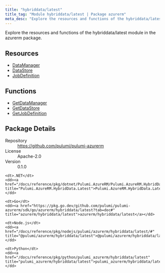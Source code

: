 ```yaml
---
title: "hybriddata/latest"
title_tag: "Module hybriddata/latest | Package azurerm"
meta_desc: "Explore the resources and functions of the hybriddata/latest module in the azurerm package."
---
```


<!-- WARNING: this file was generated by Pulumi Docs Generator. -->
<!-- Do not edit by hand unless you're certain you know what you are doing! -->

Explore the resources and functions of the hybriddata/latest module in the azurerm package.

<h2 id="resources">Resources</h2>
<ul class="api">
    <li><a href="datamanager" title="DataManager"><span class="symbol resource"></span>DataManager</a></li>
    <li><a href="datastore" title="DataStore"><span class="symbol resource"></span>DataStore</a></li>
    <li><a href="jobdefinition" title="JobDefinition"><span class="symbol resource"></span>JobDefinition</a></li>
</ul>

<h2 id="functions">Functions</h2>
<ul class="api">
    <li><a href="getdatamanager" title="GetDataManager"><span class="symbol function"></span>GetDataManager</a></li>
    <li><a href="getdatastore" title="GetDataStore"><span class="symbol function"></span>GetDataStore</a></li>
    <li><a href="getjobdefinition" title="GetJobDefinition"><span class="symbol function"></span>GetJobDefinition</a></li>
</ul>

<h2 id="package-details">Package Details</h2>
<dl class="package-details">
	<dt>Repository</dt>
	<dd><a href="https://github.com/pulumi/pulumi-azurerm">https://github.com/pulumi/pulumi-azurerm</a></dd>
	<dt>License</dt>
	<dd>Apache-2.0</dd>
	<dt>Version</dt>
	<dd>0.1.0</dd>
</dl>



<dl class="tabular">

    <dt>.NET</dt>
    <dd><a href="/docs/reference/pkg/dotnet/Pulumi.AzureRM/Pulumi.AzureRM.HybridData.Latest.html" title="Pulumi.AzureRM.HybridData.Latest">Pulumi.AzureRM.HybridData.Latest</a></dd>

    <dt>Go</dt>
    <dd><a href="https://pkg.go.dev/github.com/pulumi/pulumi-azurerm/sdk/go/azurerm/hybriddata/latest?tab=doc#" title="azurerm/hybriddata/latest">azurerm/hybriddata/latest</a></dd>

    <dt>Node.js</dt>
    <dd><a href="/docs/reference/pkg/nodejs/pulumi/azurerm/hybriddata/latest/#" title="@pulumi/azurerm/hybriddata/latest">@pulumi/azurerm/hybriddata/latest</a></dd>

    <dt>Python</dt>
    <dd><a href="/docs/reference/pkg/python/pulumi_azurerm/hybriddata/latest" title="pulumi_azurerm/hybriddata/latest">pulumi_azurerm/hybriddata/latest</a></dd>

</dl>

